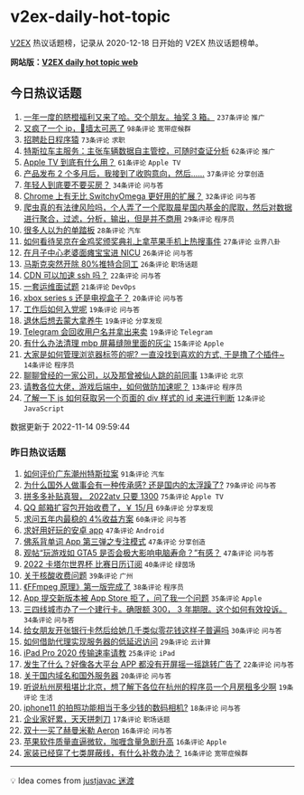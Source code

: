 # v2ex-daily-hot-topic

[V2EX](https://www.v2ex.com/) 热议话题榜，记录从 2020-12-18 日开始的 V2EX 热议话题榜单。

**网站版：[V2EX daily hot topic web](https://boojack.github.io/v2ex-daily-hot-topic-web/)**

## 今日热议话题

<!-- TODAY BEGIN -->

1. [一年一度的脐橙福利又来了哈。交个朋友。抽奖 3 箱。](https://www.v2ex.com/t/895134) `237条评论` `推广`
1. [又疯了一个 ip，🧱墙太可恶了](https://www.v2ex.com/t/895000) `98条评论` `宽带症候群`
1. [招聘赴日程序猿](https://www.v2ex.com/t/894991) `73条评论` `求职`
1. [特斯拉车主服务：主张车辆数据自主管控，可随时查证分析](https://www.v2ex.com/t/895082) `62条评论` `推广`
1. [Apple TV 到底有什么用？](https://www.v2ex.com/t/895019) `61条评论` `Apple TV`
1. [产品发布 2 个多月后，我接到了收购意向，然后……](https://www.v2ex.com/t/895100) `37条评论` `分享创造`
1. [年轻人到底要不要买房？](https://www.v2ex.com/t/895043) `34条评论` `问与答`
1. [Chrome 上有无比 SwitchyOmega 更好用的扩展？](https://www.v2ex.com/t/895078) `32条评论` `问与答`
1. [爬虫真的有法律风险吗，个人弄了一个爬取晨星国内基金的爬取，然后对数据进行聚合，过滤，分析，输出，但是并不商用](https://www.v2ex.com/t/895050) `29条评论` `程序员`
1. [很多人以为的单踏板](https://www.v2ex.com/t/895133) `28条评论` `汽车`
1. [如何看待吴京在金鸡奖颁奖典礼上拿苹果手机上热搜事件](https://www.v2ex.com/t/895141) `27条评论` `业界八卦`
1. [在月子中心老婆面瘫宝宝进 NICU](https://www.v2ex.com/t/895140) `26条评论` `问与答`
1. [马斯克突然开除 80%推特合同工](https://www.v2ex.com/t/895026) `26条评论` `职场话题`
1. [CDN 可以加速 ssh 吗？](https://www.v2ex.com/t/895163) `22条评论` `问与答`
1. [一套运维面试题](https://www.v2ex.com/t/895119) `21条评论` `DevOps`
1. [xbox series s 还是电视盒子？](https://www.v2ex.com/t/895018) `20条评论` `问与答`
1. [工作后如何入党呢](https://www.v2ex.com/t/895142) `19条评论` `问与答`
1. [退休后想去蒙大拿养牛](https://www.v2ex.com/t/895107) `19条评论` `分享发现`
1. [Telegram 会回收用户名并拿出来卖](https://www.v2ex.com/t/895004) `19条评论` `Telegram`
1. [有什么办法清理 mbp 屏幕缝隙里面的灰尘](https://www.v2ex.com/t/895095) `15条评论` `Apple`
1. [大家是如何管理浏览器标签的呢? 一直没找到喜欢的方式, 于是撸了个插件~](https://www.v2ex.com/t/895080) `14条评论` `程序员`
1. [聊聊曾经的一家公司，以及那曾被仙人跳的前同事](https://www.v2ex.com/t/895062) `13条评论` `北京`
1. [请教各位大佬，游戏后端中，如何做防加速呢？](https://www.v2ex.com/t/895033) `13条评论` `程序员`
1. [了解一下 js 如何获取另一个页面的 div 样式的 id 来进行判断](https://www.v2ex.com/t/895127) `12条评论` `JavaScript`

数据更新于 2022-11-14 09:59:44

<!-- TODAY END -->

### 昨日热议话题

<!-- YESTERDAY BEGIN -->

1. [如何评价广东潮州特斯拉案](https://www.v2ex.com/t/894931) `91条评论` `汽车`
1. [为什么国外人做事会有一种传承感? 还是国内的太浮躁了?](https://www.v2ex.com/t/894894) `79条评论` `问与答`
1. [拼多多补贴真狠， 2022atv 只要 1300](https://www.v2ex.com/t/894824) `75条评论` `Apple TV`
1. [QQ 邮箱扩容包开始收费了，￥ 15/月](https://www.v2ex.com/t/894818) `69条评论` `分享发现`
1. [求问五年内最稳的 4%收益方案](https://www.v2ex.com/t/894842) `60条评论` `问与答`
1. [求好用好玩的安卓 app](https://www.v2ex.com/t/894812) `47条评论` `Android`
1. [佛系背单词 App 第三弹之专注模式](https://www.v2ex.com/t/894913) `47条评论` `分享创造`
1. [观帖“玩游戏如 GTA5 是否会极大影响电脑寿命？”有感？](https://www.v2ex.com/t/894861) `47条评论` `问与答`
1. [2022 卡塔尔世界杯 比赛日历订阅](https://www.v2ex.com/t/894827) `40条评论` `绿茵场`
1. [关于核酸收费问题](https://www.v2ex.com/t/894905) `39条评论` `广州`
1. [《FFmpeg 原理》第一版完成了](https://www.v2ex.com/t/894803) `38条评论` `程序员`
1. [App 提交新版本被 App Store 拒了，问了我一个问题](https://www.v2ex.com/t/894848) `35条评论` `Apple`
1. [三四线城市办了一个建行卡。确限额 300， 3 年期限。这个如何有效投诉。](https://www.v2ex.com/t/894810) `34条评论` `问与答`
1. [给女朋友开张银行卡然后给她几千类似零花钱这样子普遍吗](https://www.v2ex.com/t/894937) `30条评论` `问与答`
1. [如何借助代理实现服务器的低延迟访问](https://www.v2ex.com/t/894865) `29条评论` `云计算`
1. [iPad Pro 2020 传输速率请教](https://www.v2ex.com/t/894964) `25条评论` `iPad`
1. [发生了什么？好像各大平台 APP 都没有开屏摇一摇跳转广告了](https://www.v2ex.com/t/894893) `22条评论` `问与答`
1. [关于国内域名和国外服务器](https://www.v2ex.com/t/894891) `20条评论` `问与答`
1. [听说杭州房租堪比北京，想了解下各位在杭州的程序员一个月房租多少啊](https://www.v2ex.com/t/894900) `19条评论` `生活`
1. [iphone11 的拍照功能相当于多少钱的数码相机?](https://www.v2ex.com/t/894837) `18条评论` `问与答`
1. [企业家好累，天天拼刺刀](https://www.v2ex.com/t/894860) `17条评论` `职场话题`
1. [双十一买了赫曼米勒 Aeron](https://www.v2ex.com/t/894921) `16条评论` `问与答`
1. [苹果软件质量直逼微软，咖喱含量急剧升高](https://www.v2ex.com/t/894915) `16条评论` `Apple`
1. [家装已经穿了七类屏蔽线，有什么补救办法？](https://www.v2ex.com/t/894910) `16条评论` `宽带症候群`

<!-- YESTERDAY END -->

---

💡 Idea comes from [justjavac 迷渡](https://github.com/justjavac/)
